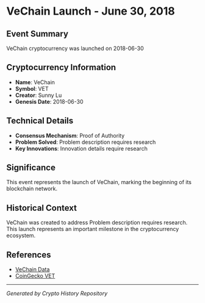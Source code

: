 # VeChain Launch - June 30, 2018

## Event Summary
VeChain cryptocurrency was launched on 2018-06-30

## Cryptocurrency Information
- **Name**: VeChain
- **Symbol**: VET
- **Creator**: Sunny Lu
- **Genesis Date**: 2018-06-30

## Technical Details
- **Consensus Mechanism**: Proof of Authority
- **Problem Solved**: Problem description requires research
- **Key Innovations**: Innovation details require research

## Significance
This event represents the launch of VeChain, marking the beginning of its blockchain network.

## Historical Context
VeChain was created to address Problem description requires research. This launch represents an important milestone in the cryptocurrency ecosystem.

## References
- [VeChain Data](../cryptocurrencies/vet.json)
- [CoinGecko VET](https://www.coingecko.com/en/coins/vet)

---
*Generated by Crypto History Repository*
